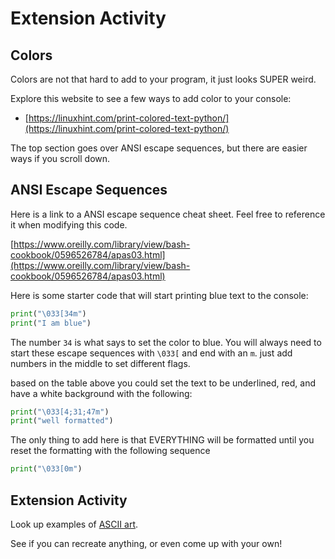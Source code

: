 # Extension Activity

## Colors

Colors are not that hard to add to your program, it just looks SUPER weird.

Explore this website to see a few ways to add color to your console:

- [https://linuxhint.com/print-colored-text-python/](https://linuxhint.com/print-colored-text-python/)

The top section goes over ANSI escape sequences, but there are easier ways if you scroll down.

## ANSI Escape Sequences

Here is a link to a ANSI escape sequence cheat sheet. Feel free to reference it when modifying this code.

[https://www.oreilly.com/library/view/bash-cookbook/0596526784/apas03.html](https://www.oreilly.com/library/view/bash-cookbook/0596526784/apas03.html)

Here is some starter code that will start printing blue text to the console:

```py
print("\033[34m")
print("I am blue")
```

The number `34` is what says to set the color to blue. You will always need to start these escape sequences with `\033[` and end with an `m`. just add numbers in the middle to set different flags.

based on the table above you could set the text to be underlined, red, and have a white background with the following:

```py
print("\033[4;31;47m")
print("well formatted")
```

The only thing to add here is that EVERYTHING will be formatted until you reset the formatting with the following sequence

```py
print("\033[0m")
```

## Extension Activity

Look up examples of [ASCII art](https://www.google.com/search?q=ascii+art&client=firefox-b-1-d&sxsrf=ALiCzsYtM27g1EHn6WjY4NDg6-Qq892EIA:1667949117137&source=lnms&tbm=isch&sa=X&ved=2ahUKEwi7mYXV2p_7AhUUO30KHV-KBXcQ_AUoAXoECAIQAw&biw=1620&bih=947&dpr=2).

See if you can recreate anything, or even come up with your own!
